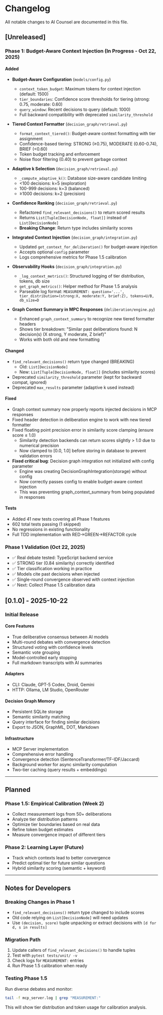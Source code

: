 # Changelog

All notable changes to AI Counsel are documented in this file.

## [Unreleased]

### Phase 1: Budget-Aware Context Injection (In Progress - Oct 22, 2025)

#### Added
- **Budget-Aware Configuration** (`models/config.py`)
  - `context_token_budget`: Maximum tokens for context injection (default: 1500)
  - `tier_boundaries`: Confidence score thresholds for tiering (strong: 0.75, moderate: 0.60)
  - `query_window`: Recent decisions to query (default: 1000)
  - Full backward compatibility with deprecated `similarity_threshold`

- **Tiered Context Formatter** (`decision_graph/retrieval.py`)
  - `format_context_tiered()`: Budget-aware context formatting with tier assignment
  - Confidence-based tiering: STRONG (≥0.75), MODERATE (0.60-0.74), BRIEF (<0.60)
  - Token budget tracking and enforcement
  - Noise floor filtering (0.40) to prevent garbage context

- **Adaptive k Selection** (`decision_graph/retrieval.py`)
  - `_compute_adaptive_k()`: Database size-aware candidate limiting
  - <100 decisions: k=5 (exploration)
  - 100-999 decisions: k=3 (balanced)
  - ≥1000 decisions: k=2 (precision)

- **Confidence Ranking** (`decision_graph/retrieval.py`)
  - Refactored `find_relevant_decisions()` to return scored results
  - Returns `List[Tuple[DecisionNode, float]]` instead of `List[DecisionNode]`
  - **Breaking Change**: Return type includes similarity scores

- **Integrated Context Injection** (`decision_graph/integration.py`)
  - Updated `get_context_for_deliberation()` for budget-aware injection
  - Accepts optional `config` parameter
  - Logs comprehensive metrics for Phase 1.5 calibration

- **Observability Hooks** (`decision_graph/integration.py`)
  - `_log_context_metrics()`: Structured logging of tier distribution, tokens, db size
  - `get_graph_metrics()`: Helper method for Phase 1.5 analysis
  - Parseable log format: `MEASUREMENT: question='...', tier_distribution=(strong:X, moderate:Y, brief:Z), tokens=U/B, db_size=D`

- **Graph Context Summary in MPC Responses** (`deliberation/engine.py`)
  - Enhanced `graph_context_summary` to recognize new tiered formatter headers
  - Shows tier breakdown: "Similar past deliberations found: N decision(s) (X strong, Y moderate, Z brief)"
  - Works with both old and new formatting

#### Changed
- `find_relevant_decisions()` return type changed (BREAKING)
  - Old: `List[DecisionNode]`
  - New: `List[Tuple[DecisionNode, float]]` (includes similarity scores)
- Deprecated `similarity_threshold` parameter (kept for backward compat, ignored)
- Deprecated `max_results` parameter (adaptive k used instead)

#### Fixed
- Graph context summary now properly reports injected decisions in MCP responses
- Fixed header detection in deliberation engine to work with new tiered formatter
- Fixed floating point precision error in similarity score clamping (ensure score ≤ 1.0)
  - Similarity detection backends can return scores slightly > 1.0 due to numerical precision
  - Now clamped to [0.0, 1.0] before storing in database to prevent validation errors
- **Fixed critical bug**: Decision graph integration not initialized with config parameter
  - Engine was creating DecisionGraphIntegration(storage) without config
  - Now correctly passes config to enable budget-aware context injection
  - This was preventing graph_context_summary from being populated in responses

#### Tests
- Added 41 new tests covering all Phase 1 features
- 602 total tests passing (1 skipped)
- No regressions in existing functionality
- Full TDD implementation with RED→GREEN→REFACTOR cycle

### Phase 1 Validation (Oct 22, 2025)
- ✅ Real debate tested: TypeScript backend service
- ✅ STRONG tier (0.84 similarity) correctly identified
- ✅ Tier classification working in practice
- ✅ Models cite past decisions when injected
- ✅ Single-round convergence observed with context injection
- ✅ Next: Collect Phase 1.5 calibration data

## [0.1.0] - 2025-10-22

### Initial Release

#### Core Features
- True deliberative consensus between AI models
- Multi-round debates with convergence detection
- Structured voting with confidence levels
- Semantic vote grouping
- Model-controlled early stopping
- Full markdown transcripts with AI summaries

#### Adapters
- CLI: Claude, GPT-5 Codex, Droid, Gemini
- HTTP: Ollama, LM Studio, OpenRouter

#### Decision Graph Memory
- Persistent SQLite storage
- Semantic similarity matching
- Query interface for finding similar decisions
- Export to JSON, GraphML, DOT, Markdown

#### Infrastructure
- MCP Server implementation
- Comprehensive error handling
- Convergence detection (SentenceTransformer/TF-IDF/Jaccard)
- Background worker for async similarity computation
- Two-tier caching (query results + embeddings)

---

## Planned

### Phase 1.5: Empirical Calibration (Week 2)
- Collect measurement logs from 50+ deliberations
- Analyze tier distribution patterns
- Optimize tier boundaries based on real data
- Refine token budget estimates
- Measure convergence impact of different tiers

### Phase 2: Learning Layer (Future)
- Track which contexts lead to better convergence
- Predict optimal tier for future similar questions
- Hybrid similarity scoring (semantic + keyword)

---

## Notes for Developers

### Breaking Changes in Phase 1
- `find_relevant_decisions()` return type changed to include scores
- Old code relying on `List[DecisionNode]` will need updates
- Use `(decision, score)` tuple unpacking or extract decisions with `[d for d, s in results]`

### Migration Path
1. Update callers of `find_relevant_decisions()` to handle tuples
2. Test with `pytest tests/unit/ -v`
3. Check logs for `MEASUREMENT:` entries
4. Run Phase 1.5 calibration when ready

### Testing Phase 1.5
Run diverse debates and monitor:
```bash
tail -f mcp_server.log | grep "MEASUREMENT:"
```

This will show tier distribution and token usage for calibration analysis.
